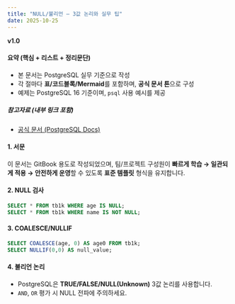 ```yaml
---
title: "NULL/불리언 — 3값 논리와 실무 팁"
date: 2025-10-25
---
```


**v1.0**

#### 요약 (핵심 + 리스트 + 정리문단)

- 본 문서는 PostgreSQL 실무 기준으로 작성
- 각 절마다 **표/코드블록/Mermaid**를 포함하며, **공식 문서 톤**으로 구성
- 예제는 PostgreSQL 16 기준이며, `psql` 사용 예시를 제공

##### 참고자료 (내부 링크 포함)

- [공식 문서 (PostgreSQL Docs)](https://www.postgresql.org/docs/current/)

#### 1. 서문

이 문서는 GitBook 용도로 작성되었으며, 팀/프로젝트 구성원이 **빠르게 학습 → 일관되게 적용 → 안전하게 운영**할 수 있도록
**표준 템플릿** 형식을 유지합니다.


#### 2. NULL 검사

```sql
SELECT * FROM tb1k WHERE age IS NULL;
SELECT * FROM tb1k WHERE name IS NOT NULL;
```

#### 3. COALESCE/NULLIF

```sql
SELECT COALESCE(age, 0) AS age0 FROM tb1k;
SELECT NULLIF(0,0) AS null_value;
```

#### 4. 불리언 논리

- PostgreSQL은 **TRUE/FALSE/NULL(Unknown)** 3값 논리를 사용합니다.
- `AND`, `OR` 평가 시 NULL 전파에 주의하세요.
